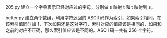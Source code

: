 205.py 建立一个字典表示已经对应过的字母，分别做 s 映射 t 和 t 映射到 s。

better.py 建立两个数组，利用字符返回的 ASCII 码作为索引，如果索引相同，在该索引值同时加 1，下次如果还是这对字符，索引对应的值应该是相同的，如果和之前的对应不正确，那么索引值应该是不同的。ASCII 码一共有 256 个字符。